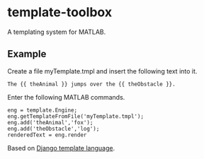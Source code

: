 # template-toolbox
A templating system for MATLAB.

## Example

Create a file myTemplate.tmpl and insert the following text into it.
````
The {{ theAnimal }} jumps over the {{ theObstacle }}.
````
Enter the following MATLAB commands.
````
eng = template.Engine;
eng.getTemplateFromFile('myTemplate.tmpl');
eng.add('theAnimal','fox');
eng.add('theObstacle','log');
renderedText = eng.render
````


Based on 
[Django template language](https://docs.djangoproject.com/en/4.0/ref/templates/language/).
